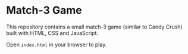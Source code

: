 # Match-3 Game

This repository contains a small match-3 game (similar to Candy Crush) built with HTML, CSS and JavaScript.

Open `index.html` in your browser to play.
